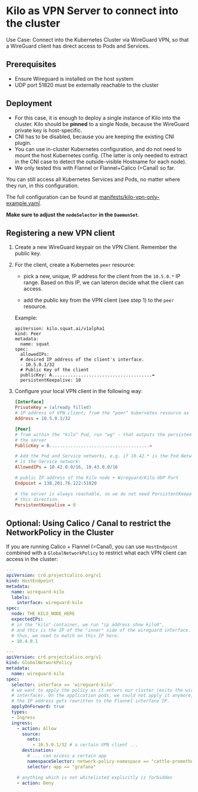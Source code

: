 # Kilo as VPN Server to connect into the cluster

Use Case: Connect into the Kubernetes Cluster via WireGuard VPN, so that a WireGuard client has direct
access to Pods and Services.

## Prerequisites

- Ensure Wireguard is installed on the host system
- UDP port 51820 must be externally reachable to the cluster

## Deployment

- For this case, it is enough to deploy a single instance of Kilo into the cluster. Kilo should be
  **pinned** to a single Node, because the WireGuard private key is host-specific.
- CNI has to be disabled, because you are keeping the existing CNI plugin.
- You can use in-cluster Kubernetes configuration, and do not need to mount the host Kubernetes config.
  (The latter is only needed to extract in the CNI case to detect the outside-visible Hostname for
  each node).
- We only tested this with Flannel or Flannel+Calico (=Canal) so far.

You can still access all Kubernetes Services and Pods, no matter where they run, in this configuration.

The full configuration can be found at [manifests/kilo-vpn-only-example.yaml](../manifests/kilo-vpn-only-example.yaml).

**Make sure to adjust the `nodeSelector` in the `DaemonSet`**.

## Registering a new VPN client

1. Create a new WireGuard keypair on the VPN Client. Remember the public key.

2. For the client, create a Kubernetes `peer` resource:

   - pick a new, unique, IP address for the client from the `10.5.0.*` IP range.
     Based on this IP, we can lateron decide what the client can access.

   - add the public key from the VPN client (see step 1) to the `peer` resource.

   Example:

   ```
   apiVersion: kilo.squat.ai/v1alpha1
   kind: Peer
   metadata:
     name: squat
   spec:
     allowedIPs:
     # desired IP address of the client's interface.
     - 10.5.0.1/32
     # Public Key of the client
     publicKey: A......................................=
     persistentKeepalive: 10
   ```

3. Configure your local VPN client in the following way:

   ```ini
   [Interface]
   PrivateKey = (already filled)
   # IP address of VPN client; from the "peer" kubernetes resource as configured above
   Address = 10.5.0.1/32

   [Peer]
   # from within the "kilo" Pod, run "wg" - that outputs the persistent, public key for
   # the server
   PublicKey = B......................................=

   # Add the Pod and Service networks, e.g. if 10.42.* is the Pod Network; and 10.43.*
   # is the Service network:
   AllowedIPs = 10.42.0.0/16, 10.43.0.0/16

   # public IP address of the Kilo node + Wireguard/Kilo UDP Port
   Endpoint = 138.201.76.122:51820

   # the server is always reachable, so we do not need PersistentKeepalive in
   # this direction.
   PersistentKeepalive = 0
   ```

## Optional: Using Calico / Canal to restrict the NetworkPolicy in the Cluster

If you are running Calico + Flannel (=Canal), you can use `HostEndpoint` combined
with a `GlobalNetworkPolicy` to restrict what each VPN client can access in the cluster:

```yaml
---
apiVersion: crd.projectcalico.org/v1
kind: HostEndpoint
metadata:
  name: wireguard-kilo
  labels:
    interface: wireguard-kilo
spec:
  node: THE_KILO_NODE_HERE
  expectedIPs:
  # in the "kilo" container, we run "ip address show kilo0",
  # and this is the IP of the "inner" side of the wireguard interface.
  # thus, we need to match on this IP here.
  - 10.4.0.1

---
apiVersion: crd.projectcalico.org/v1
kind: GlobalNetworkPolicy
metadata:
  name: wireguard-kilo
spec:
  selector: interface == 'wireguard-kilo'
  # we want to apply the policy as it enters our cluster (exits the wireguard
  # interface). On the application pods, we could not apply it anymore, because
  # the IP address gets rewritten to the Flannel interface IP.
  applyOnForward: true
  types:
  - Ingress
  ingress:
    - action: Allow
      source:
        nets:
          - 10.5.0.1/32 # a certain VPN client ...
      destination:
        # ... can access a certain app
        namespaceSelector: network-policy-namespace == "cattle-prometheus"
        selector: app == "grafana"

    # anything which is not whitelisted explicitly is forbidden
    - action: Deny
```